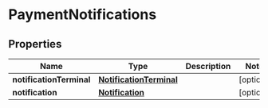 

# PaymentNotifications


## Properties

| Name | Type | Description | Notes |
|------------ | ------------- | ------------- | -------------|
|**notificationTerminal** | [**NotificationTerminal**](NotificationTerminal.md) |  |  [optional] |
|**notification** | [**Notification**](Notification.md) |  |  [optional] |



